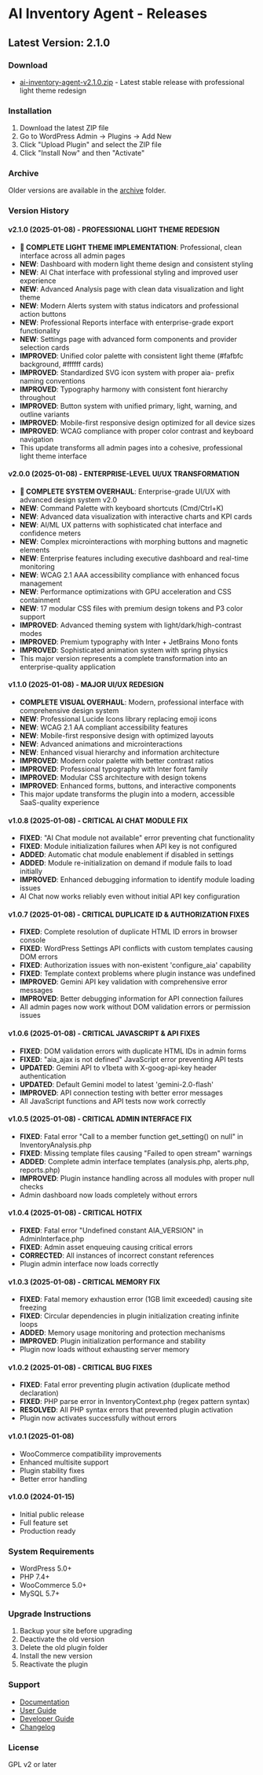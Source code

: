 # AI Inventory Agent - Releases

## Latest Version: 2.1.0

### Download
- [ai-inventory-agent-v2.1.0.zip](ai-inventory-agent-v2.1.0.zip) - Latest stable release with professional light theme redesign

### Installation
1. Download the latest ZIP file
2. Go to WordPress Admin → Plugins → Add New
3. Click "Upload Plugin" and select the ZIP file
4. Click "Install Now" and then "Activate"

### Archive
Older versions are available in the [archive](archive/) folder.

### Version History

#### v2.1.0 (2025-01-08) - PROFESSIONAL LIGHT THEME REDESIGN
- **🎨 COMPLETE LIGHT THEME IMPLEMENTATION**: Professional, clean interface across all admin pages
- **NEW**: Dashboard with modern light theme design and consistent styling
- **NEW**: AI Chat interface with professional styling and improved user experience
- **NEW**: Advanced Analysis page with clean data visualization and light theme
- **NEW**: Modern Alerts system with status indicators and professional action buttons
- **NEW**: Professional Reports interface with enterprise-grade export functionality
- **NEW**: Settings page with advanced form components and provider selection cards
- **IMPROVED**: Unified color palette with consistent light theme (#fafbfc background, #ffffff cards)
- **IMPROVED**: Standardized SVG icon system with proper aia- prefix naming conventions
- **IMPROVED**: Typography harmony with consistent font hierarchy throughout
- **IMPROVED**: Button system with unified primary, light, warning, and outline variants
- **IMPROVED**: Mobile-first responsive design optimized for all device sizes
- **IMPROVED**: WCAG compliance with proper color contrast and keyboard navigation
- This update transforms all admin pages into a cohesive, professional light theme interface

#### v2.0.0 (2025-01-08) - ENTERPRISE-LEVEL UI/UX TRANSFORMATION
- **🌟 COMPLETE SYSTEM OVERHAUL**: Enterprise-grade UI/UX with advanced design system v2.0
- **NEW**: Command Palette with keyboard shortcuts (Cmd/Ctrl+K)
- **NEW**: Advanced data visualization with interactive charts and KPI cards
- **NEW**: AI/ML UX patterns with sophisticated chat interface and confidence meters
- **NEW**: Complex microinteractions with morphing buttons and magnetic elements
- **NEW**: Enterprise features including executive dashboard and real-time monitoring
- **NEW**: WCAG 2.1 AAA accessibility compliance with enhanced focus management
- **NEW**: Performance optimizations with GPU acceleration and CSS containment
- **NEW**: 17 modular CSS files with premium design tokens and P3 color support
- **IMPROVED**: Advanced theming system with light/dark/high-contrast modes
- **IMPROVED**: Premium typography with Inter + JetBrains Mono fonts
- **IMPROVED**: Sophisticated animation system with spring physics
- This major version represents a complete transformation into an enterprise-quality application

#### v1.1.0 (2025-01-08) - MAJOR UI/UX REDESIGN
- **COMPLETE VISUAL OVERHAUL**: Modern, professional interface with comprehensive design system
- **NEW**: Professional Lucide Icons library replacing emoji icons
- **NEW**: WCAG 2.1 AA compliant accessibility features
- **NEW**: Mobile-first responsive design with optimized layouts
- **NEW**: Advanced animations and microinteractions
- **NEW**: Enhanced visual hierarchy and information architecture
- **IMPROVED**: Modern color palette with better contrast ratios
- **IMPROVED**: Professional typography with Inter font family
- **IMPROVED**: Modular CSS architecture with design tokens
- **IMPROVED**: Enhanced forms, buttons, and interactive components
- This major update transforms the plugin into a modern, accessible SaaS-quality experience

#### v1.0.8 (2025-01-08) - CRITICAL AI CHAT MODULE FIX
- **FIXED**: "AI Chat module not available" error preventing chat functionality
- **FIXED**: Module initialization failures when API key is not configured
- **ADDED**: Automatic chat module enablement if disabled in settings
- **ADDED**: Module re-initialization on demand if module fails to load initially
- **IMPROVED**: Enhanced debugging information to identify module loading issues
- AI Chat now works reliably even without initial API key configuration

#### v1.0.7 (2025-01-08) - CRITICAL DUPLICATE ID & AUTHORIZATION FIXES
- **FIXED**: Complete resolution of duplicate HTML ID errors in browser console
- **FIXED**: WordPress Settings API conflicts with custom templates causing DOM errors
- **FIXED**: Authorization issues with non-existent 'configure_aia' capability
- **FIXED**: Template context problems where plugin instance was undefined
- **IMPROVED**: Gemini API key validation with comprehensive error messages
- **IMPROVED**: Better debugging information for API connection failures
- All admin pages now work without DOM validation errors or permission issues

#### v1.0.6 (2025-01-08) - CRITICAL JAVASCRIPT & API FIXES
- **FIXED**: DOM validation errors with duplicate HTML IDs in admin forms
- **FIXED**: "aia_ajax is not defined" JavaScript error preventing API tests
- **UPDATED**: Gemini API to v1beta with X-goog-api-key header authentication
- **UPDATED**: Default Gemini model to latest 'gemini-2.0-flash'
- **IMPROVED**: API connection testing with better error messages
- All JavaScript functions and API tests now work correctly

#### v1.0.5 (2025-01-08) - CRITICAL ADMIN INTERFACE FIX
- **FIXED**: Fatal error "Call to a member function get_setting() on null" in InventoryAnalysis.php
- **FIXED**: Missing template files causing "Failed to open stream" warnings
- **ADDED**: Complete admin interface templates (analysis.php, alerts.php, reports.php)
- **IMPROVED**: Plugin instance handling across all modules with proper null checks
- Admin dashboard now loads completely without errors

#### v1.0.4 (2025-01-08) - CRITICAL HOTFIX
- **FIXED**: Fatal error "Undefined constant AIA_VERSION" in AdminInterface.php
- **FIXED**: Admin asset enqueuing causing critical errors
- **CORRECTED**: All instances of incorrect constant references
- Plugin admin interface now loads correctly

#### v1.0.3 (2025-01-08) - CRITICAL MEMORY FIX
- **FIXED**: Fatal memory exhaustion error (1GB limit exceeded) causing site freezing
- **FIXED**: Circular dependencies in plugin initialization creating infinite loops
- **ADDED**: Memory usage monitoring and protection mechanisms
- **IMPROVED**: Plugin initialization performance and stability
- Plugin now loads without exhausting server memory

#### v1.0.2 (2025-01-08) - CRITICAL BUG FIXES
- **FIXED**: Fatal error preventing plugin activation (duplicate method declaration)
- **FIXED**: PHP parse error in InventoryContext.php (regex pattern syntax)
- **RESOLVED**: All PHP syntax errors that prevented plugin activation
- Plugin now activates successfully without errors

#### v1.0.1 (2025-01-08)
- WooCommerce compatibility improvements
- Enhanced multisite support
- Plugin stability fixes
- Better error handling

#### v1.0.0 (2024-01-15)
- Initial public release
- Full feature set
- Production ready

### System Requirements
- WordPress 5.0+
- PHP 7.4+
- WooCommerce 5.0+
- MySQL 5.7+

### Upgrade Instructions
1. Backup your site before upgrading
2. Deactivate the old version
3. Delete the old plugin folder
4. Install the new version
5. Reactivate the plugin

### Support
- [Documentation](../docs/)
- [User Guide](../docs/USER_GUIDE.md)
- [Developer Guide](../docs/DEVELOPER_GUIDE.md)
- [Changelog](../CHANGELOG.md)

### License
GPL v2 or later